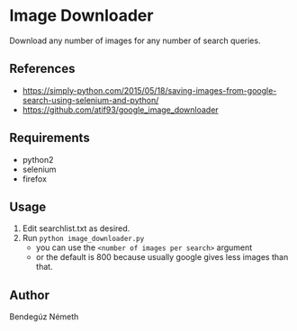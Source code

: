 # Image Downloader
Download any number of images for any number of search queries.

## References

- https://simply-python.com/2015/05/18/saving-images-from-google-search-using-selenium-and-python/
- https://github.com/atif93/google_image_downloader

## Requirements

- python2
- selenium
- firefox

## Usage

1. Edit searchlist.txt as desired.
2. Run `python image_downloader.py`
    * you can use the `<number of images per search>` argument
    * or the default is 800 because usually google gives less images than that.
    
## Author

Bendegúz Németh

